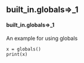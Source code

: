 ## built_in.globals=>_1
#### built_in.globals=>_1
An example for using globals
```
x = globals()
print(x)
```